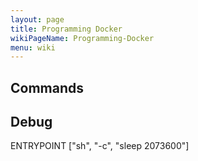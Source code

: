 ```yaml
---
layout: page
title: Programming Docker
wikiPageName: Programming-Docker
menu: wiki
---
```


## Commands

## Debug

ENTRYPOINT ["sh", "-c", "sleep 2073600"]
